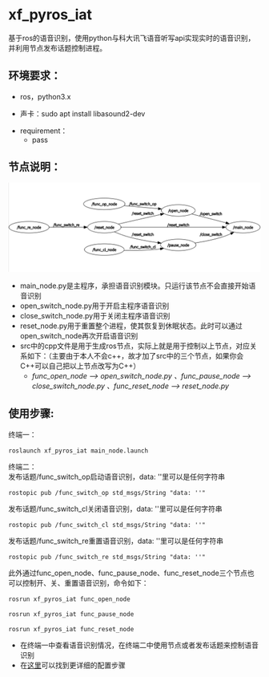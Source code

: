 # xf_pyros_iat
基于ros的语音识别，使用python与科大讯飞语音听写api实现实时的语音识别，并利用节点发布话题控制进程。  
## 环境要求：  
* ros，python3.x  
- 声卡：sudo apt install libasound2-dev
* requirement：  
    * pass
## 节点说明：  
![节点图](others/node.png "节点图")
* main_node.py是主程序，承担语音识别模块。只运行该节点不会直接开始语音识别  
* open_switch_node.py用于开启主程序语音识别  
* close_switch_node.py用于关闭主程序语音识别  
* reset_node.py用于重置整个进程，使其恢复到休眠状态。此时可以通过open_switch_node再次开启语音识别  
* src中的cpp文件是用于生成ros节点，实际上就是用于控制以上节点，对应关系如下：（主要由于本人不会c++，故才加了src中的三个节点，如果你会C++可以自己把以上节点改写为C++）
  * _func_open_node --> open_switch_node.py 、func_pause_node --> close_switch_node.py 、func_reset_node --> reset_node.py_
## 使用步骤:
终端一：   
```
roslaunch xf_pyros_iat main_node.launch
```
终端二：  
发布话题/func_switch_op启动语音识别，data: ''里可以是任何字符串  
```
rostopic pub /func_switch_op std_msgs/String "data: ''" 
```
发布话题/func_switch_cl关闭语音识别，data: ''里可以是任何字符串  
```
rostopic pub /func_switch_cl std_msgs/String "data: ''" 
```
发布话题/func_switch_re重置语音识别，data: ''里可以是任何字符串  
```
rostopic pub /func_switch_re std_msgs/String "data: ''" 
```
此外通过func_open_node、func_pause_node、func_reset_node三个节点也可以控制开、关、重置语音识别，命令如下：  
```
rosrun xf_pyros_iat func_open_node
```
```
rosrun xf_pyros_iat func_pause_node
```
```
rosrun xf_pyros_iat func_reset_node
```
* 在终端一中查看语音识别情况，在终端二中使用节点或者发布话题来控制语音识别  
* 在[这里](https://github.com/Picaun/pyros_voice_identify "Picaun/pyros_voice_identify")可以找到更详细的配置步骤
